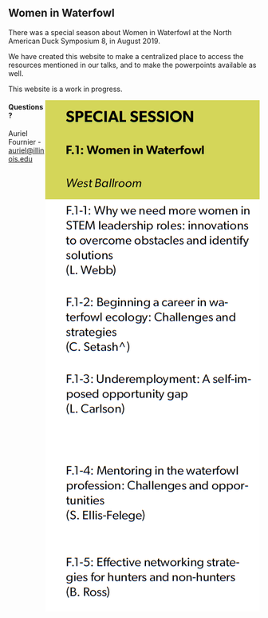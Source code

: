 ## Women in Waterfowl

There was a special season about Women in Waterfowl at the North American Duck Symposium 8, in August 2019. 

We have created this website to make a centralized place to access the resources mentioned in our talks, and to make the powerpoints available as well.

This website is a work in progress. 

<img align="right" src="https://raw.githubusercontent.com/aurielfournier/aurielfournier.github.io/master/images/talks.png">



#### Questions?

Auriel Fournier - auriel@illinois.edu
